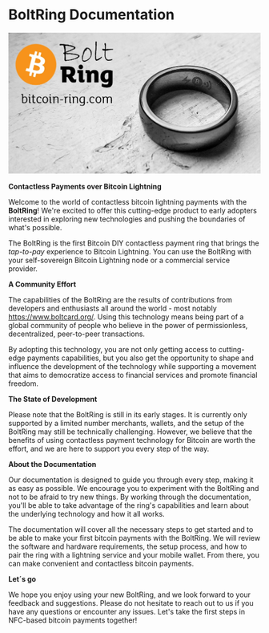 # BoltRing Documentation

![BoltRing Hero](images/bolt-ring-hero.jpg)

**Contactless Payments over Bitcoin Lightning**

Welcome to the world of contactless bitcoin lightning payments with the **BoltRing**! We're excited
to offer this cutting-edge product to early adopters interested in exploring new technologies and
pushing the boundaries of what's possible.

The BoltRing is the first Bitcoin DIY contactless payment ring that brings the *tap-to-pay*
experience to Bitcoin Lightning. You can use the BoltRing with your self-sovereign Bitcoin Lightning
node or a commercial service provider.

**A Community Effort**

The capabilities of the BoltRing are the results of contributions from developers and enthusiasts
all around the world - most notably https://www.boltcard.org/. Using this technology means being
part of a global community of people who believe in the power of permissionless, decentralized,
peer-to-peer transactions.

By adopting this technology, you are not only getting access to cutting-edge payments capabilities,
but you also get the opportunity to shape and influence the development of the technology while
supporting a movement that aims to democratize access to financial services and promote financial
freedom.

**The State of Development**

Please note that the BoltRing is still in its early stages. It is currently only supported by a
limited number merchants, wallets, and the setup of the BoltRing may still be technically
challenging. However, we believe that the benefits of using contactless payment technology for
Bitcoin are worth the effort, and we are here to support you every step of the way.

**About the Documentation**

Our documentation is designed to guide you through every step, making it as easy as possible. We
encourage you to experiment with the BoltRing and not to be afraid to try new things. By working
through the documentation, you'll be able to take advantage of the ring's capabilities and learn
about the underlying technology and how it all works.

The documentation will cover all the necessary steps to get started and to be able to make your
first bitcoin payments with the BoltRing. We will review the software and hardware requirements, the
setup process, and how to pair the ring with a lightning service and your mobile wallet. From there,
you can make convenient and contactless bitcoin payments.

**Let´s go**

We hope you enjoy using your new BoltRing, and we look forward to your feedback and suggestions.
Please do not hesitate to reach out to us if you have any questions or encounter any issues. Let's
take the first steps in NFC-based bitcoin payments together!
